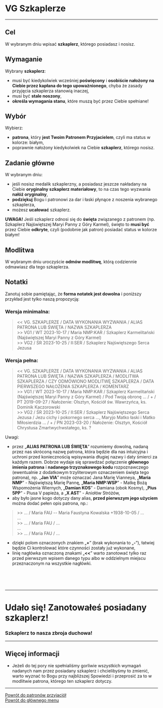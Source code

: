 # <span class="status status-list"><span class="status status-list">VG</span> Szkaplerze</span>
---
## Cel
W <span class="selected-day-info">wybranym dniu</span> wpisać **szkaplerz**, którego posiadasz i nosisz.
## Wymaganie
Wybrany **szkaplerz**:
- musi być kiedykolwiek wcześniej **poświęcony** i **osobiście nałożony na Ciebie przez kapłana do tego upoważnionego**, chyba że zasady przyjęcia szkaplerza stanowią inaczej,
- musi być **stale noszony**,
- **określa wymagania stanu**, które muszą być przez Ciebie spełniane!
## Wybór
Wybierz:
- **patrona**, który **jest Twoim Patronem Przyjacielem**, czyli ma status w kolorze: <span class="status status-white">białym</span>,
- poprawnie nałożony kiedykolwiek na Ciebie **szkaplerz**, którego nosisz.
## Zadanie główne
W <span class="selected-day-info">wybranym dniu</span>:
- jeśli nosisz medalik szkaplerzny, a posiadasz jeszcze nakładany na Ciebie **oryginalny szkaplerz materiałowy**, to na czas tego wyzwania **nałóż oryginalny**,
- **podziękuj** Bogu i patronowi za dar i łaski płynące z noszenia wybranego szkaplerza,
- możesz **ucałować** szkaplerz.

**UWAGA!** Jeśli szkaplerz odnosi się do **święta** związanego z patronem (np. Szkaplerz Najświętszej Maryi Panny z Góry Karmel), święto to **musi być** przez Ciebie **odkryte**, czyli (podobnie jak patron) posiadać status w kolorze <span class="status status-white">białym</span>!
## Modlitwa
W <span class="selected-day-info">wybranym dniu</span> uroczyście **odmów modlitwę**, którą codziennie odmawiasz dla tego szkaplerza.
## Notatki
Zanotuj sobie pamiętając, że **forma notatek jest dowolna** i poniższy przykład jest tylko naszą propozycją:
### Wersja minimalna:
> \<\< VG. SZKAPLERZE / DATA WYKONANIA WYZWANIA / ALIAS PATRONA LUB ŚWIĘTA / NAZWA SZKAPLERZA  
> \>\> VG1 / WT 2023-10-17 / Maria NMP:KAR / Szkaplerz Karmelitański (Najświętszej Maryi Panny z Góry Karmel)  
> \>\> VG2 / ŚR 2023-10-25 / II:SER / Szkaplerz Najświętszego Serca Jezusa
### Wersja pełna:
> \<\< VG. SZKAPLERZE / DATA WYKONANIA WYZWANIA / ALIAS PATRONA LUB ŚWIĘTA / NAZWA SZKAPLERZA / MODLITWA SZKAPLERZA / CZY ODMÓWIONO MODLITWĘ SZKAPLERZA / DATA PIERWSZEGO NAŁOŻENIA SZKAPLERZA / KOMENTARZ  
> \>\> VG1 / WT 2023-10-17 / Maria NMP:KAR / Szkaplerz Karmelitański (Najświętszej Maryi Panny z Góry Karmel) / Pod Twoją obronę ... / + / PT 2019-09-27 / Nałożenie: Olsztyn, Kościół św. Wawrzyńca, ks. Dominik Kaczorowski  
> \>\> VG2 / ŚR 2023-10-25 / II:SER / Szkaplerz Najświętszego Serca Jezusa / Jezu cichy i pokornego serca ..., Maryjo Matko łaski i Matko Miłosierdzia ... / + / PN 2023-03-20 / Nałożenie: Olsztyn, Kościół Chrystusa Zmartwychwstałego, ks. ?

Uwagi:
- przez „**ALIAS PATRONA LUB ŚWIĘTA**” rozumiemy dowolną, nadaną przez nas skróconą nazwę patrona, która będzie dla nas intuicyjna i uchroni przed koniecznością wpisywania długiej nazwy i daty śmierci za każdym razem. Dobrze wydaje się sprawdzać połączenie **głównego imienia patrona** i **nadanego trzyznakowego kodu** rozpoznawczego (ewentualnie z dodatkowym trzyliterowym oznaczeniem święta tego patrona), np. „**Jan VIA**” może oznaczać Jana Marię Vianneya, „**Maria NMP**” - Najświętszą Marię Pannę, „**Maria NMP:WSP**” - Matkę Bożą Wspomożenia Wiernych, „**Damian KOS**” - Damiana (obok Kosmy), „**Pius 5PP**” - Piusa V papieża, a „**X AST**” - Aniołów Stróżów,
- aby było jasne kogo dotyczy dany alias, **przed pierwszym jego użyciem** można dodać pełen opis patrona, np.:
> \>\> ... / Maria FAU -- Maria Faustyna Kowalska +1938-10-05 / ...  
> ...  
> \>\> ... / Maria FAU / ...  
> ...  
> \>\> ... / Maria FAU / ...
- dzięki polom oznaczonych znakiem „**+**” (brak wykonania to „**-**”), łatwiej będzie Ci kontrolować które czynności zostały już wykonane,
- linię nagłówka oznaczoną znakami „**<<**” warto zanotować tylko raz przed pierwszym wpisem danego typu albo w oddzielnym miejscu przeznaczonym na wszystkie nagłówki.
<br />
<br />
<br />

---
# Udało się! Zanotowałeś posiadany szkaplerz!
### Szkaplerz to nasza zbroja duchowa!
---

## <span id="szkaplerze-wiecej-informacji">Więcej informacji</span>
- Jeżeli do tej pory nie spełnialiśmy gorliwie wszystkich wymagań nadanych nam przez posiadany szkaplerz i chcielibyśmy to zmienić, warto wyznać to Bogu przy najbliższej Spowiedzi i przeprosić za to w modlitwie patrona, którego ten szkaplerz dotyczy.

---
[Powrót do patronów przyjaciół](patroni_przyjaciele.md)  
[Powrót do głównego menu](index.md)
